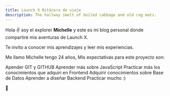 ```yaml
---
title: Launch X Bitácora de viaje
description: The hallway smelt of boiled cabbage and old rag mats.
---
```


Hola ✌️  soy el explorer **Michelle** y este es mi blog personal donde compartiré mis aventuras de Launch X.

Te invito a conocer mis aprendizajes y leer mis experiencias.

Me llamo Michelle tengo 24 años, Mis expectativas para este proyecto son:

Apender GIT y GITHUB
Aprender más sobre JavaScript
Practicar más los conocimientos que adquiri en Frontend
Adquirir conocimientos sobre Base de Datos
Aprender a diseñar Backend
Practicar mucho :)

🚀
